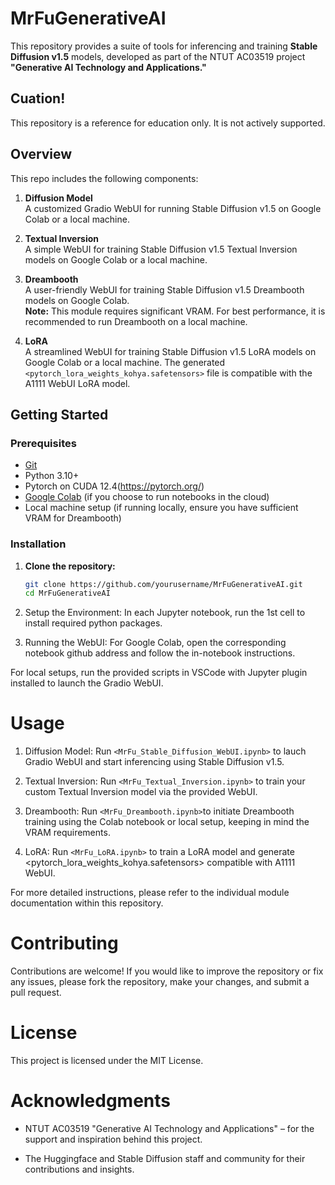 # MrFuGenerativeAI

This repository provides a suite of tools for inferencing and training **Stable Diffusion v1.5** models, developed as part of the NTUT AC03519 project **"Generative AI Technology and Applications."**

## Cuation!
This repository is a reference for education only. It is not actively supported.

## Overview

This repo includes the following components:

1. **Diffusion Model**  
   A customized Gradio WebUI for running Stable Diffusion v1.5 on Google Colab or a local machine.

2. **Textual Inversion**  
   A simple WebUI for training Stable Diffusion v1.5 Textual Inversion models on Google Colab or a local machine.

3. **Dreambooth**  
   A user-friendly WebUI for training Stable Diffusion v1.5 Dreambooth models on Google Colab.  
   **Note:** This module requires significant VRAM. For best performance, it is recommended to run Dreambooth on a local machine.

4. **LoRA**  
   A streamlined WebUI for training Stable Diffusion v1.5 LoRA models on Google Colab or a local machine. The generated `<pytorch_lora_weights_kohya.safetensors>` file is compatible with the A1111 WebUI LoRA model.

## Getting Started

### Prerequisites

- [Git](https://git-scm.com/)
- Python 3.10+
- Pytorch on CUDA 12.4(https://pytorch.org/)
- [Google Colab](https://colab.research.google.com/) (if you choose to run notebooks in the cloud)
- Local machine setup (if running locally, ensure you have sufficient VRAM for Dreambooth)


### Installation

1. **Clone the repository:**

   ```bash
   git clone https://github.com/yourusername/MrFuGenerativeAI.git
   cd MrFuGenerativeAI

2. Setup the Environment: In each Jupyter notebook, run the 1st cell to install required python packages.

3. Running the WebUI: For Google Colab, open the corresponding notebook github address and follow the in-notebook instructions.

For local setups, run the provided scripts in VSCode with Jupyter plugin installed to launch the Gradio WebUI.

# Usage
1. Diffusion Model: Run `<MrFu_Stable_Diffusion_WebUI.ipynb>` to lauch Gradio WebUI and start inferencing using Stable Diffusion v1.5.

2. Textual Inversion: Run `<MrFu_Textual_Inversion.ipynb>` to train your custom Textual Inversion model via the provided WebUI.

3. Dreambooth: Run `<MrFu_Dreambooth.ipynb>`to initiate Dreambooth training using the Colab notebook or local setup, keeping in mind the VRAM requirements.

4. LoRA: Run `<MrFu_LoRA.ipynb>` to train a LoRA model and generate <pytorch_lora_weights_kohya.safetensors> compatible with A1111 WebUI.

For more detailed instructions, please refer to the individual module documentation within this repository.

# Contributing
Contributions are welcome! If you would like to improve the repository or fix any issues, please fork the repository, make your changes, and submit a pull request.

# License
This project is licensed under the MIT License. 

# Acknowledgments
- NTUT AC03519 "Generative AI Technology and Applications" – for the support and inspiration behind this project.

- The Huggingface and Stable Diffusion staff and community for their contributions and insights.